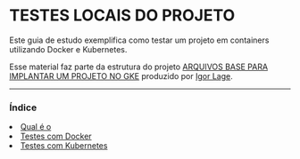 # TESTES LOCAIS DO PROJETO

<p>Este guia de estudo exemplifica como testar um projeto em containers utilizando Docker e Kubernetes.</p>

<p>Esse material faz parte da estrutura do projeto <a href="https://github.com/igorRL/gke-base">ARQUIVOS BASE PARA IMPLANTAR UM PROJETO NO GKE</a> produzido por <a href="Igor Lage">Igor Lage</a>.</p>

<hr>



### Índice
<li><a href="https://github.com/igorRL/gke-base/tree/master/testes/docker">Qual é o </a></li>
<li><a href="https://github.com/igorRL/gke-base/tree/master/testes/docker">Testes com Docker</a></li>
<li><a href="#https://github.com/igorRL/gke-base/tree/master/testes/kubernetes">Testes com Kubernetes</a></li>